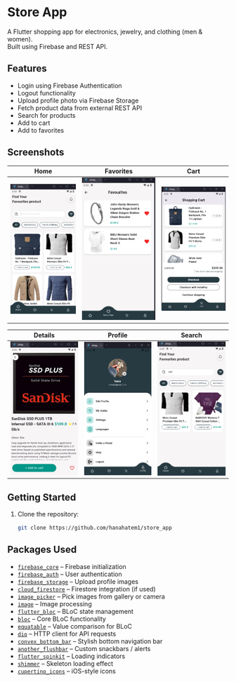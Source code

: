 #  Store App

A Flutter shopping app for electronics, jewelry, and clothing (men & women).  
Built using Firebase and REST API.

##  Features

-  Login using Firebase Authentication  
-  Logout functionality  
-  Upload profile photo via Firebase Storage  
-  Fetch product data from external REST API  
-  Search for products  
-  Add to cart  
-  Add to favorites


##  Screenshots

| Home | Favorites | Cart |
|------|-----------|------|
| ![Home](screenshots/home.png) | ![Favorites](screenshots/favouites.png) | ![Cart](screenshots/cart.png) |

| Details | Profile | Search |
|---------|---------|--------|
| ![Details](screenshots/details.png) | ![Profile](screenshots/profile.png) | ![Search](screenshots/search.png) |

##  Getting Started

1. Clone the repository:
   ```bash
   git clone https://github.com/hanahatem1/store_app

 ##  Packages Used

- [`firebase_core`](https://pub.dev/packages/firebase_core) – Firebase initialization  
- [`firebase_auth`](https://pub.dev/packages/firebase_auth) – User authentication  
- [`firebase_storage`](https://pub.dev/packages/firebase_storage) – Upload profile images  
- [`cloud_firestore`](https://pub.dev/packages/cloud_firestore) – Firestore integration (if used)  
- [`image_picker`](https://pub.dev/packages/image_picker) – Pick images from gallery or camera  
- [`image`](https://pub.dev/packages/image) – Image processing  
- [`flutter_bloc`](https://pub.dev/packages/flutter_bloc) – BLoC state management  
- [`bloc`](https://pub.dev/packages/bloc) – Core BLoC functionality  
- [`equatable`](https://pub.dev/packages/equatable) – Value comparison for BLoC  
- [`dio`](https://pub.dev/packages/dio) – HTTP client for API requests  
- [`convex_bottom_bar`](https://pub.dev/packages/convex_bottom_bar) – Stylish bottom navigation bar  
- [`another_flushbar`](https://pub.dev/packages/another_flushbar) – Custom snackbars / alerts  
- [`flutter_spinkit`](https://pub.dev/packages/flutter_spinkit) – Loading indicators  
- [`shimmer`](https://pub.dev/packages/shimmer) – Skeleton loading effect  
- [`cupertino_icons`](https://pub.dev/packages/cupertino_icons) – iOS-style icons  
  
